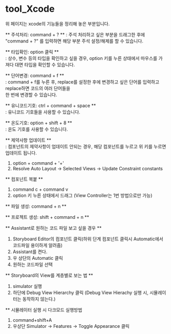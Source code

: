 # tool_Xcode
위 페이지는 xcode의 기능들을 정리해 놓은 부분입니다.      
         
** 주석처리: command + ? ** 
: 주석 처리하고 싶은 부분을 드래그한 후에 "command + ?" 를 입력하면 해당 부분 주석 설정/해제를 할 수 있습니다.     
        
** 타입확인: option 클릭 **      
: 상수, 변수 등의 타입을 확인하고 싶을 경우, option 키를 누른 상태에서 마우스를 가져다 대면 타입을 확인할 수 있습니다.     
      
** 단어변경: command + f **      
: command + f를 누른 후, replace를 설정한 후에 변경하고 싶은 단어를 입력하고 replace하면 코드의 여러 단어들을       
한 번에 변경할 수 있습니다.      
      
** 유니코드기호: ctrl + command + space **     
: 유니코드 기호들을 사용할 수 있습니다.     
      
** 온도기호: option + shift + 8 **     
: 온도 기호를 사용할 수 있습니다.      
       
** 제약사항 업데이트 **      
: 컴포넌트의 제약사항이 업데이트 안되는 경우, 해당 컴포넌트를 누르고 위 키를 누르면 업데이트 됩니다.       
1. option + command + '+'       
2. Resolve Auto Layout -> Selected Views -> Update Constraint constants       
    
** 컴포넌트 복붙 **       
1. command c + command v      
2. option 키 누른 상태에서 드래그 (View Controller는 1번 방법으로만 가능)        
      
** 파일 생성: command + n **     
       
** 프로젝트 생성: shift + command + n **     

** Assistant로 원하는 코드 파일 보고 싶을 경우 **     
1. Storyboard Editor의 컴포넌트 클릭(하위 단계 컴포넌트 클릭시 Automatic에서 코드파일 용이하게 알려줌)      
2. Assistant를 켠다.      
3. 우 상단의 Automatic 클릭       
4. 원하는 코드파일 선택       
        
** Storyboard의 View를 계층별로 보는 법 **       
1. simulator 실행      
2. 하단에 Debug View Hierarchy 클릭 (Debug View Hierachy 실행 시, 시뮬레이터는 동작하지 않는다.)      
     
** 시뮬레이터 실행 시 다크모드 실행방법      
1. command+shift+A      
2. 우상단 Simulator -> Features -> Toggle Appearance 클릭
 
 




